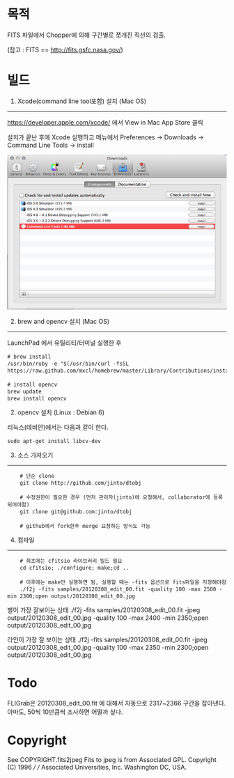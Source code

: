 
목적
====
FITS 파일에서 Chopper에 의해 구간별로 쪼개진 직선의 검출. 


(참고 : FITS == http://fits.gsfc.nasa.gov/)

빌드
=====
1. Xcode(command line tool포함) 설치 (Mac OS)
-------

https://developer.apple.com/xcode/ 에서 View in Mac App Store 클릭

설치가 끝난 후에 Xcode 실행하고 메뉴에서 Preferences -> Downloads -> Command Line Tools -> install

![스크린샷](https://github.com/jinto/dtobj/raw/master/xcode_commandline.png)


2. brew and opencv 설치 (Mac OS)
----------

LaunchPad 에서 유틸리티/터미널 실행한 후 
		
	# brew install
	/usr/bin/ruby -e "$(/usr/bin/curl -fsSL https://raw.github.com/mxcl/homebrew/master/Library/Contributions/install_homebrew.rb)"
		
	# install opencv
	brew update
	brew install opencv


2. opencv 설치 (Linux : Debian 6)

리눅스(데비안)에서는 다음과 같이 한다.

	sudo apt-get install libcv-dev

3. 소스	가져오기
-----

		# 단순 clone
		git clone http://github.com/jinto/dtobj

		# 수정권한이 필요한 경우 (먼저 관리자(jinto)에 요청해서, collaborator에 등록되어야함)
		git clone git@github.com:jinto/dtobj

		# github에서 fork한후 merge 요청하는 방식도 가능


4. 컴파일
----

		# 최초에는 cfitsio 라이브러리 빌드 필요
		cd cfitsio; ./configure; make;cd ..
		
		# 이후에는 make만 실행하면 됨, 실행할 때는 -fits 옵션으로 fits파일을 지정해야함
		./f2j -fits samples/20120308_edit_00.fit -quality 100 -max 2500 -min 2300;open output/20120308_edit_00.jpg 

별이 가장 잘보이는 상태
		./f2j -fits samples/20120308_edit_00.fit -jpeg output/20120308_edit_00.jpg -quality 100 -max 2400 -min 2350;open output/20120308_edit_00.jpg 

라인이 가장 잘 보이는 상태
		./f2j -fits samples/20120308_edit_00.fit -jpeg output/20120308_edit_00.jpg -quality 100 -max 2350 -min 2300;open output/20120308_edit_00.jpg 


Todo
====
    
FLIGrab은 20120308_edit_00.fit 에 대해서 자동으로 2317~2366 구간을 잡아낸다.
아마도, 50씩 10만큼씩 조사하면 어떨까 싶다.


Copyright
=========
See COPYRIGHT.fits2jpeg Fits to jpeg is from Associated 
GPL.
Copyright (C) 1996                                                   */
/*  Associated Universities, Inc. Washington DC, USA.  
